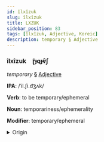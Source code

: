 ```yaml
---
id: îlxîzuk
slug: îlxîzuk
title: LXZUK
sidebar_position: 83
tags: [îlxîzuk, Adjective, Koreic]
description: temporary § Adjective
---
```


### îlxîzuk&emsp;<span kind="abugida">ɽ͊ɟɋɟⱴ̑ʃ</span>

*temporary* **§** [Adjective](../../tags/Adjective)

**IPA**: /ˈil.ʃi.d͡ʒʌk/

**Verb**: to be temporary/ephemeral

**Noun**: temporariness/ephemerality

**Modifier**: temporary/ephemeral

<details>
    <summary>Origin</summary>
    Korean 일시적 ilsijeok [iɭɕʰid͡ʑʌ̹k̚]<br/>
    <em>Koreic Language Family</em>
</details>